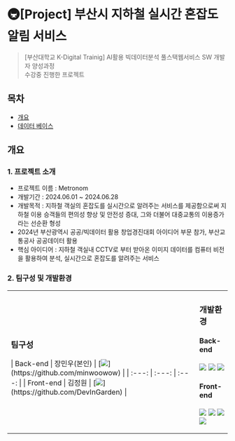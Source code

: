 # 🚇​[Project] 부산시 지하철 실시간 혼잡도 알림 서비스
> [부산대학교 K-Digital Trainig] AI활용 빅데이터분석 풀스택웹서비스 SW 개발자 양성과정  
> 수강중 진행한 프로젝트

## 목차
 - [개요](#개요)
 - [데이터 베이스](#데이터베이스)

## 개요

### 1. 프로젝트 소개
- 프로젝트 이름 : Metronom
- 개발기간 : 2024.06.01 ~ 2024.06.28
- 개발목적 : 지하철 객실의 혼잡도를 실시간으로 알려주는 서비스를 제공함으로써 지하철 이용 승객들의 편의성 향상 및 안전성 증대, 그와 더불어 대중교통의 이용증가라는 선순환 형성
- 2024년 부산광역시 공공/빅데이터 활용 창업경진대회 아이디어 부문 참가, 부산교통공사 공공데이터 활용
- 핵심 아이디어 : 지하철 객실내 CCTV로 부터 받아온 이미지 데이터를 컴퓨터 비전을 활용하여 분석, 실시간으로 혼잡도를 알려주는 서비스

### 2. 팀구성 및 개발환경
<table>
 <tr>
  <td>
   <h3>팀구성</h3>
    | Back-end | 장민우(본인) | [<img src="https://img.shields.io/badge/github-181717?style=for-the-badge&logo=github&logoColor=white">](https://github.com/minwoowow) |
    | :---: | :---: | :---: |
    | Front-end | 김정원 | [<img src="https://img.shields.io/badge/github-181717?style=for-the-badge&logo=github&logoColor=white">](https://github.com/DevInGarden) |
  </td>
  <td>
   <h3>개발환경</h3>
    <p>
     <h4>Back-end</h4>
     <img src="https://img.shields.io/badge/java-%23ED8B00.svg?style=for-the-badge&logo=openjdk&logoColor=white" />
     <img src="https://img.shields.io/badge/spring-%236DB33F.svg?style=for-the-badge&logo=spring&logoColor=white" />
     <img src="https://img.shields.io/badge/mysql-%2300f.svg?style=for-the-badge&logo=mysql&logoColor=white" /><br>
     <h4>Front-end</h4>
     <img src="https://img.shields.io/badge/html5-%23E34F26.svg?style=for-the-badge&logo=html5&logoColor=white" />
     <img src="https://img.shields.io/badge/javascript-%23323330.svg?style=for-the-badge&logo=javascript&logoColor=%23F7DF1E" />
     <img src="https://img.shields.io/badge/react-%2320232a.svg?style=for-the-badge&logo=react&logoColor=%2361DAFB" />
     <img src="https://img.shields.io/badge/tailwindcss-%2338B2AC.svg?style=for-the-badge&logo=tailwind-css&logoColor=white" /><br>
    </p>
  </td>
 </tr>
</table>
                
  

